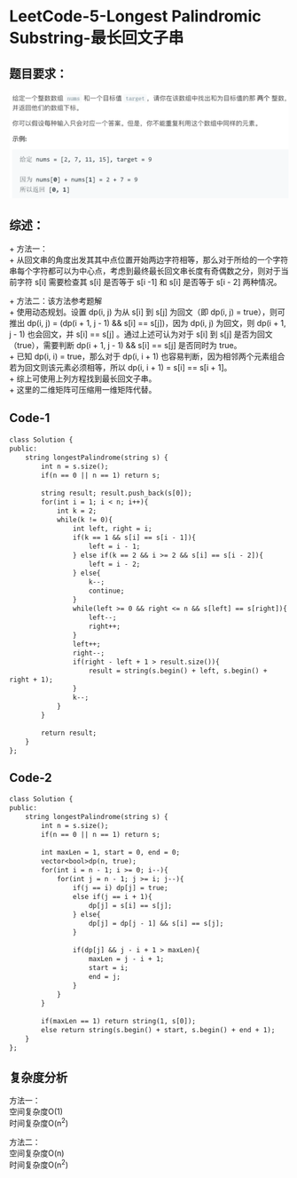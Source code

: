 # LeetCode-5-Longest Palindromic Substring-最长回文子串

## 题目要求：
![avatar](https://github.com/JakeChanFangZiyuan20/MyLeetCode/blob/master/img/1.png)

## 综述：  
\+ 方法一：  
\+ 从回文串的角度出发其其中点位置开始两边字符相等，那么对于所给的一个字符串每个字符都可以为中心点，考虑到最终最长回文串长度有奇偶数之分，则对于当前字符 s[i] 需要检查其 s[i] 是否等于 s[i -1] 和 s[i] 是否等于 s[i - 2] 两种情况。  

\+ 方法二：该方法参考题解  
\+ 使用动态规划。设置 dp(i, j) 为从 s[i] 到 s[j] 为回文（即 dp(i, j) = true），则可推出 dp(i, j) = (dp(i + 1, j - 1) && s[i] == s[j])，因为 dp(i, j) 为回文，则 dp(i + 1, j - 1) 也会回文，并 s[i] == s[j] 。通过上述可认为对于 s[i] 到 s[j] 是否为回文（true），需要判断 dp(i + 1, j - 1) && s[i] == s[j] 是否同时为 true。  
\+ 已知 dp(i, i) = true，那么对于 dp(i, i + 1) 也容易判断，因为相邻两个元素组合若为回文则该元素必须相等，所以  dp(i, i + 1) = s[i] == s[i + 1]。  
\+ 综上可使用上列方程找到最长回文子串。  
\+ 这里的二维矩阵可压缩用一维矩阵代替。  


## Code-1
```
class Solution {
public:
    string longestPalindrome(string s) {
        int n = s.size();
        if(n == 0 || n == 1) return s;

        string result; result.push_back(s[0]);
        for(int i = 1; i < n; i++){
            int k = 2;
            while(k != 0){
                int left, right = i;
                if(k == 1 && s[i] == s[i - 1]){
                    left = i - 1;
                } else if(k == 2 && i >= 2 && s[i] == s[i - 2]){
                    left = i - 2;
                } else{
                    k--;
                    continue;
                }
                while(left >= 0 && right <= n && s[left] == s[right]){
                    left--;
                    right++;
                }
                left++;
                right--;
                if(right - left + 1 > result.size()){
                    result = string(s.begin() + left, s.begin() + right + 1);
                }
                k--;
            }
        }
        
        return result;
    }
};
```

## Code-2
```
class Solution {
public:
    string longestPalindrome(string s) {
        int n = s.size();
        if(n == 0 || n == 1) return s;

        int maxLen = 1, start = 0, end = 0;
        vector<bool>dp(n, true);
        for(int i = n - 1; i >= 0; i--){
            for(int j = n - 1; j >= i; j--){
                if(j == i) dp[j] = true;
                else if(j == i + 1){
                    dp[j] = s[i] == s[j];
                } else{
                    dp[j] = dp[j - 1] && s[i] == s[j];
                }

                if(dp[j] && j - i + 1 > maxLen){
                    maxLen = j - i + 1;
                    start = i;
                    end = j;
                }
            }
        }

        if(maxLen == 1) return string(1, s[0]);
        else return string(s.begin() + start, s.begin() + end + 1);
    }
};
```

## 复杂度分析
方法一：  
空间复杂度O(1)  
时间复杂度O(n<sup>2</sup>)  

方法二：  
空间复杂度O(n)  
时间复杂度O(n<sup>2</sup>)  

